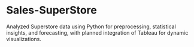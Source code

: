 # Sales-SuperStore
Analyzed Superstore data using Python for preprocessing, statistical insights, and forecasting, with planned integration of Tableau for dynamic visualizations.
